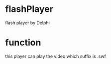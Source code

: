# flashPlayer
flash player by Delphi

# function
this player can play the video which suffix is .swf
